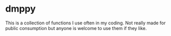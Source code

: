 # dmppy

This is a collection of functions I use often in my coding. Not really made for public consumption but anyone is welcome to use them if they like.
